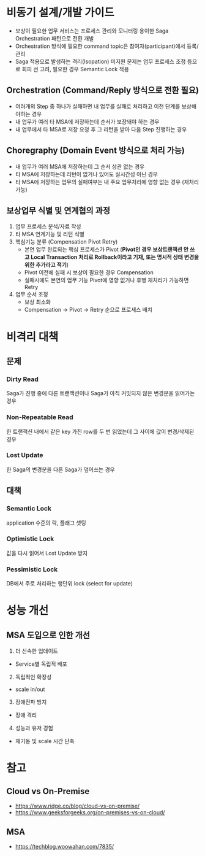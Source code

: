 # 비동기 설계/개발 가이드
- 보상이 필요한 업무 서비스는 프로세스 관리와 모니터링 용이한 Saga Orchestration 패턴으로 전환 개발
- Orchestration 방식에 필요한 command topic은 참여자(participant)에서 등록/관리
- Saga 적용으로 발생하는 격리(Isopation) 미지원 문제는 업무 프로세스 조정 등으로 회피 선 고려, 필요한 경우 Semantic Lock 적용
## Orchestration (Command/Reply 방식으로 전환 필요)
- 여러개의 Step 중 하나가 실패하면 내 업무를 실패로 처리하고 이전 단계를 보상해야하는 경우
- 내 업무가 여러 타 MSA에 저장하는데 순서가 보장돼야 하는 경우
- 내 업무에서 타 MSA로 저장 요청 후 그 리턴을 받아 다음 Step 진행하는 경우
## Choregraphy (Domain Event 방식으로 처리 가능)
- 내 업무가 여러 MSA에 저장하는데 그 순서 상관 없는 경우
- 타 MSA에 저장하는데 리턴이 없거나 있어도 실시간성 아닌 경우
- 타 MSA에 저장하는 업무의 실패여부는 내 주요 업무처리에 영향 없는 경우 (재처리 가능)
## 보상업무 식별 및 연계협의 과정
1. 업무 프로세스 분석/자료 작성
2. 타 MSA 연계기능 및 리턴 식별
3. 핵심기능 분류 (Compensation Pivot Retry)
   - 본연 업무 완료되는 핵심 프로세스가 Pivot (**Pivot인 경우 보상트랜잭션 안 쓰고 Local Transaction 처리로 Rollback이라고 기재, 또는 명시적 상태 변경을 위한 추가라고 적기**)
   - Pivot 이전에 실패 시 보상이 필요한 경우 Compensation 
   - 실패시에도 본연의 업무 기능 Pivot에 영향 없거나 후행 재처리가 가능하면 Retry
4. 업무 순서 조정
   - 보상 최소화
   - Compensation -> Pivot -> Retry 순으로 프로세스 배치
     
# 비격리 대책
## 문제
### Dirty Read
Saga가 진행 중에 다른 트랜잭션이나 Saga가 아직 커밋되지 않은 변경분을 읽어가는 경우
### Non-Repeatable Read
한 트랜잭션 내에서 같은 key 가진 row를 두 번 읽었는데 그 사이에 값이 변경/삭제된 경우
### Lost Update
한 Saga의 변경분을 다른 Saga가 덮어쓰는 경우

## 대책
### Semantic Lock
application 수준의 락, 플래그 셋팅
### Optimistic Lock
값을 다시 읽어서 Lost Update 방지
### Pessimistic Lock
DB에서 주로 처리하는 행단위 lock (select for update)

# 성능 개선
## MSA 도입으로 인한 개선
1. 더 신속한 업데이트
- Service별 독립적 배포
2. 독립적인 확장성
- scale in/out
3. 장애전파 방지
- 장애 격리
4. 성능과 유저 경험
- 재기동 및 scale 시간 단축

# 참고
## Cloud vs On-Premise
- https://www.ridge.co/blog/cloud-vs-on-premise/
- https://www.geeksforgeeks.org/on-premises-vs-on-cloud/
## MSA
- https://techblog.woowahan.com/7835/
